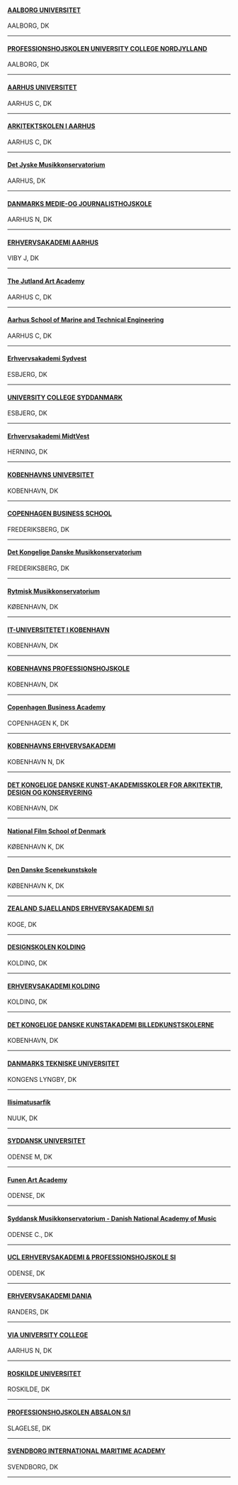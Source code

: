 <h4>
  <a href="//www.aau.dk">
    AALBORG UNIVERSITET
  </a>
</h4>
AALBORG, DK

---
<h4>
  <a href="//www.ucn.dk">
    PROFESSIONSHOJSKOLEN UNIVERSITY COLLEGE NORDJYLLAND
  </a>
</h4>
AALBORG, DK

---
<h4>
  <a href="//www.au.dk">
    AARHUS UNIVERSITET
  </a>
</h4>
AARHUS C, DK

---
<h4>
  <a href="https://aarch.dk">
    ARKITEKTSKOLEN I AARHUS
  </a>
</h4>
AARHUS C, DK

---
<h4>
  <a href="//www.musikkons.dk">
    Det Jyske Musikkonservatorium
  </a>
</h4>
AARHUS, DK

---
<h4>
  <a href="//www.dmjx.dk">
    DANMARKS MEDIE-OG JOURNALISTHOJSKOLE
  </a>
</h4>
AARHUS N, DK

---
<h4>
  <a href="//www.eaaa.dk">
    ERHVERVSAKADEMI AARHUS
  </a>
</h4>
VIBY J, DK

---
<h4>
  <a href="//www.djk.nu">
    The Jutland Art Academy
  </a>
</h4>
AARHUS C, DK

---
<h4>
  <a href="https://aams.dk/">
    Aarhus School of Marine and Technical Engineering
  </a>
</h4>
AARHUS C, DK

---
<h4>
  <a href="//www.easv.dk">
    Erhvervsakademi Sydvest
  </a>
</h4>
ESBJERG, DK

---
<h4>
  <a href="//www.ucsyd.dk">
    UNIVERSITY COLLEGE SYDDANMARK
  </a>
</h4>
ESBJERG, DK

---
<h4>
  <a href="//www.eamv.dk">
    Erhvervsakademi MidtVest
  </a>
</h4>
HERNING, DK

---
<h4>
  <a href="//www.ku.dk">
    KOBENHAVNS UNIVERSITET
  </a>
</h4>
KOBENHAVN, DK

---
<h4>
  <a href="http://www.cbs.dk">
    COPENHAGEN BUSINESS SCHOOL
  </a>
</h4>
FREDERIKSBERG, DK

---
<h4>
  <a href="//www.dkdm.dk">
    Det Kongelige Danske Musikkonservatorium
  </a>
</h4>
FREDERIKSBERG, DK

---
<h4>
  <a href="//www.rmc.dk">
    Rytmisk Musikkonservatorium
  </a>
</h4>
KØBENHAVN, DK

---
<h4>
  <a href="http://www.itu.dk">
    IT-UNIVERSITETET I KOBENHAVN
  </a>
</h4>
KOBENHAVN, DK

---
<h4>
  <a href="http://kp.dk">
    KOBENHAVNS PROFESSIONSHOJSKOLE
  </a>
</h4>
KOBENHAVN, DK

---
<h4>
  <a href="//www.cphbusiness.dk">
    Copenhagen Business Academy
  </a>
</h4>
COPENHAGEN K, DK

---
<h4>
  <a href="//www.kea.dk">
    KOBENHAVNS ERHVERVSAKADEMI
  </a>
</h4>
KOBENHAVN N, DK

---
<h4>
  <a href="//www.kadk.dk">
    DET KONGELIGE DANSKE KUNST-AKADEMISSKOLER FOR ARKITEKTIR, DESIGN OG KONSERVERING
  </a>
</h4>
KOBENHAVN, DK

---
<h4>
  <a href="//www.filmskolen.dk">
    National Film School of Denmark
  </a>
</h4>
KØBENHAVN K, DK

---
<h4>
  <a href="//www.ddsks.dk">
    Den Danske Scenekunstskole
  </a>
</h4>
KØBENHAVN K, DK

---
<h4>
  <a href="//www.zealand.dk">
    ZEALAND SJAELLANDS ERHVERVSAKADEMI S/I
  </a>
</h4>
KOGE, DK

---
<h4>
  <a href="//www.designskolenkolding.dk">
    DESIGNSKOLEN KOLDING
  </a>
</h4>
KOLDING, DK

---
<h4>
  <a href="//www.iba.dk">
    ERHVERVSAKADEMI KOLDING
  </a>
</h4>
KOLDING, DK

---
<h4>
  <a href="//www.kunstakademiet.dk">
    DET KONGELIGE DANSKE KUNSTAKADEMI BILLEDKUNSTSKOLERNE
  </a>
</h4>
KOBENHAVN, DK

---
<h4>
  <a href="//www.dtu.dk">
    DANMARKS TEKNISKE UNIVERSITET
  </a>
</h4>
KONGENS LYNGBY, DK

---
<h4>
  <a href="//www.uni.gl">
    Ilisimatusarfik
  </a>
</h4>
NUUK, DK

---
<h4>
  <a href="//www.sdu.dk">
    SYDDANSK UNIVERSITET
  </a>
</h4>
ODENSE M, DK

---
<h4>
  <a href="//www.funenartacademy.dk">
    Funen Art Academy
  </a>
</h4>
ODENSE, DK

---
<h4>
  <a href="//www.sdmk.dk">
    Syddansk Musikkonservatorium - Danish National Academy of Music
  </a>
</h4>
ODENSE C., DK

---
<h4>
  <a href="//www.international.ucl.dk">
    UCL ERHVERVSAKADEMI & PROFESSIONSHOJSKOLE SI
  </a>
</h4>
ODENSE, DK

---
<h4>
  <a href="//www.eadania.dk">
    ERHVERVSAKADEMI DANIA
  </a>
</h4>
RANDERS, DK

---
<h4>
  <a href="//www.viauc.com">
    VIA UNIVERSITY COLLEGE
  </a>
</h4>
AARHUS N, DK

---
<h4>
  <a href="//www.ruc.dk">
    ROSKILDE UNIVERSITET
  </a>
</h4>
ROSKILDE, DK

---
<h4>
  <a href="//www.pha.dk">
    PROFESSIONSHOJSKOLEN ABSALON S/I
  </a>
</h4>
SLAGELSE, DK

---
<h4>
  <a href="//www.simac.dk">
    SVENDBORG INTERNATIONAL MARITIME ACADEMY
  </a>
</h4>
SVENDBORG, DK

---